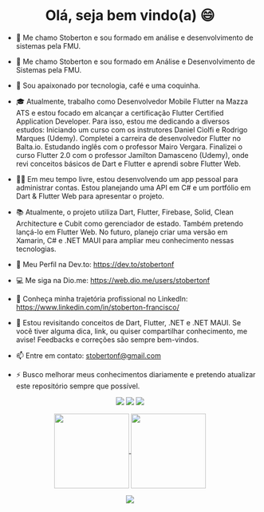 ### 

<h1 align="center">Olá, seja bem vindo(a) 😄</h1>

- 👋 Me chamo Stoberton e sou formado em análise e desenvolvimento de sistemas pela FMU.

- 👋 Me chamo Stoberton e sou formado em Análise e Desenvolvimento de Sistemas pela FMU.

- 🥰 Sou apaixonado por tecnologia, café e uma coquinha.

- 🎓 Atualmente, trabalho como Desenvolvedor Mobile Flutter na Mazza ATS e estou focado em alcançar a certificação Flutter Certified Application Developer. Para isso, estou me dedicando a diversos estudos:
Iniciando um curso com os instrutores Daniel Ciolfi e Rodrigo Marques (Udemy).
Completei a carreira de desenvolvedor Flutter no Balta.io.
Estudando inglês com o professor Mairo Vergara.
Finalizei o curso Flutter 2.0 com o professor Jamilton Damasceno (Udemy), onde revi conceitos básicos de Dart e Flutter e aprendi sobre Flutter Web.

- 🧑‍💻 Em meu tempo livre, estou desenvolvendo um app pessoal para administrar contas. Estou planejando uma API em C# e um portfólio em Dart & Flutter Web para apresentar o projeto.

- 📚 Atualmente, o projeto utiliza Dart, Flutter, Firebase, Solid, Clean Architecture e Cubit como gerenciador de estado. Também pretendo lançá-lo em Flutter Web. No futuro, planejo criar uma versão em Xamarin, C# e .NET MAUI para ampliar meu conhecimento nessas tecnologias.

- 🌱 Meu Perfil na Dev.to: https://dev.to/stobertonf

- 💻 Me siga na Dio.me: https://web.dio.me/users/stobertonf

- 🔭 Conheça minha trajetória profissional no LinkedIn: https://www.linkedin.com/in/stoberton-francisco/

- 💬 Estou revisitando conceitos de Dart, Flutter, .NET e .NET MAUI. Se você tiver alguma dica, link, ou quiser compartilhar conhecimento, me avise! Feedbacks e correções são sempre bem-vindos.

- 📫 Entre em contato: stobertonf@gmail.com

- ⚡ Busco melhorar meus conhecimentos diariamente e pretendo atualizar este repositório sempre que possível.

<p align="center">
  <a href="mailto:stobertonf@gmail.com" alt="Gmail">
  <img src="https://img.shields.io/badge/-Gmail-FF0000?style=flat-square&labelColor=FF0000&logo=gmail&logoColor=white&link=stobertonf@gmail.com" /></a>

  <a href="https://www.linkedin.com/in/stoberton-francisco/" alt="Linkedin">
  <img src="https://img.shields.io/badge/-Linkedin-0e76a8?style=flat-square&logo=Linkedin&logoColor=white&link=https://www.linkedin.com/in/stoberton-francisco/" /></a>

  <a href="http://api.whatsapp.com/send?1=pt_BR&phone=5511994223176" alt="WhatsApp">
  <img src="https://img.shields.io/badge/-WhatsApp-25d366?style=flat-square&labelColor=25d366&logo=whatsapp&logoColor=white&link=http://api.whatsapp.com/send?1=pt_BR&phone=5511994223176"/></a>

</p>

<p align="center">
  <a href="https://github.com/stobertonf">
    <img
      align="center"
      height="150em"
      src="https://github-readme-stats.vercel.app/api?username=stobertonf&show_icons=true&include_all_commits=true&count_private=true&theme=tokyonight"
    />
  </a>
  <a href="https://github.com/stobertonf">
    <img
      align="center"
      height="150em"
      src="https://github-readme-stats.vercel.app/api/top-langs/?username=stobertonf&show_icons=true&include_all_commits=true&count_private=true&layout=compact&theme=tokyonight"
    />
  </a>
</p>


<p align="center">
  <a href="https://github.com/stobertonf">
    <img
      align="center"
      src="https://github-profile-trophy.vercel.app/?username=stobertonf&theme=onedark&no-frame=true&row=1&&margin-w=20&no-bg=true"
    />
  </a>
</a>
</p>


